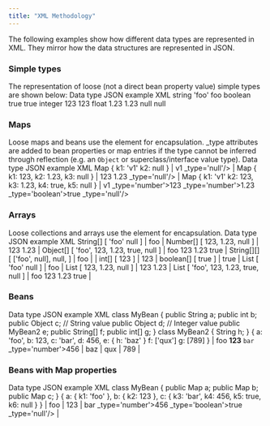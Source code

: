 ```yaml
---
title: "XML Methodology"
---
```


The following examples show how different data types are represented in XML.
They mirror how the data structures are represented in JSON.
### Simple types

The representation of loose (not a direct bean property value) simple types are shown below:
Data type
JSON example
XML
string
'foo'
foo
boolean
true
true
integer
123
123
float
1.23
1.23
null
null
### Maps

Loose maps and beans use the element  for encapsulation.
_type attributes are added to bean properties or map entries if the type cannot be inferred
through reflection (e.g. an `Object` or superclass/interface value type).
Data type
JSON example
XML
Map
\{
k1: 'v1'
k2: null
\}
|		v1
_type='null'/>
|	Map
\{
k1: 123,
k2: 1.23,
k3: null
\}
|		123
1.23
_type='null'/>
|	Map
\{
k1: 'v1'
k2: 123,
k3: 1.23,
k4: true,
k5: null
\}
|		v1
_type='number'>123
_type='number'>1.23
_type='boolean'>true
_type='null'/>
### Arrays

Loose collections and arrays use the element  for encapsulation.
Data type
JSON example
XML
String[]
[
'foo'
null
]
|		foo
|
Number[]
[
123,
1.23,
null
]
|		123
1.23
|
Object[]
[
'foo',
123,
1.23,
true,
null
]
|		foo
123
1.23
true
|
String[][]
[
['foo', null],
null,
]
|
foo
|
|
int[]
[
123
]
|		123
|	boolean[]
[
true
]
|		true
|	List
[
'foo'
null
]
|		foo
|
List
[
123,
1.23,
null
]
|		123
1.23
|
List
[
'foo',
123,
1.23,
true,
null
]
|		foo
123
1.23
true
|
### Beans

Data type
JSON example
XML
class MyBean \{
public String a;
public int b;
public Object c;  // String value
public Object d;  // Integer value
public MyBean2 e;
public String[] f;
public int[] g;
\}
class MyBean2 \{
String h;
\}
\{
a: 'foo',
b: 123,
c: 'bar',
d: 456,
e: \{
h: 'baz'
\}
f: ['qux']
g: [789]
\}
|		foo
**123**
`bar`
_type='number'>456
|			baz
|
qux
|
789
|
### Beans with Map properties

Data type
JSON example
XML
class MyBean \{
public Map a;
public Map b;
public Map c;
\}
\{
a: \{
k1: 'foo'
\},
b: \{
k2: 123
\},
c: \{
k3: 'bar',
k4: 456,
k5: true,
k6: null
\}
\}
|
foo
|
123
|
bar
_type='number'>456
_type='boolean'>true
_type='null'/>
|
